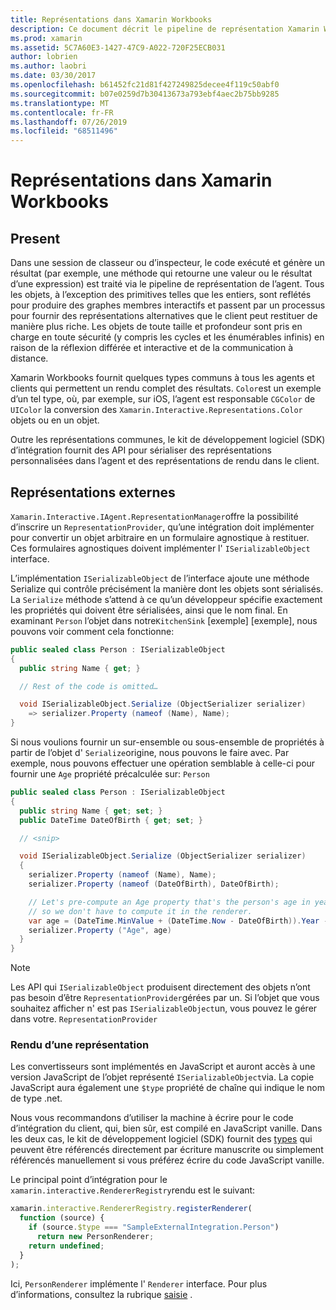 ```yaml
---
title: Représentations dans Xamarin Workbooks
description: Ce document décrit le pipeline de représentation Xamarin Workbooks, qui permet le rendu de résultats enrichis pour tout code qui retourne une valeur.
ms.prod: xamarin
ms.assetid: 5C7A60E3-1427-47C9-A022-720F25ECB031
author: lobrien
ms.author: laobri
ms.date: 03/30/2017
ms.openlocfilehash: b61452fc21d81f427249825decee4f119c50abf0
ms.sourcegitcommit: b07e0259d7b30413673a793ebf4aec2b75bb9285
ms.translationtype: MT
ms.contentlocale: fr-FR
ms.lasthandoff: 07/26/2019
ms.locfileid: "68511496"
---
```

# <a name="representations-in-xamarin-workbooks"></a>Représentations dans Xamarin Workbooks

## <a name="representations"></a>Present

Dans une session de classeur ou d’inspecteur, le code exécuté et génère un résultat (par exemple, une méthode qui retourne une valeur ou le résultat d’une expression) est traité via le pipeline de représentation de l’agent. Tous les objets, à l’exception des primitives telles que les entiers, sont reflétés pour produire des graphes membres interactifs et passent par un processus pour fournir des représentations alternatives que le client peut restituer de manière plus riche. Les objets de toute taille et profondeur sont pris en charge en toute sécurité (y compris les cycles et les énumérables infinis) en raison de la réflexion différée et interactive et de la communication à distance.

Xamarin Workbooks fournit quelques types communs à tous les agents et clients qui permettent un rendu complet des résultats. `Color`est un exemple d’un tel type, où, par exemple, sur iOS, l’agent est responsable `CGColor` de `UIColor` la conversion des `Xamarin.Interactive.Representations.Color` objets ou en un objet.

Outre les représentations communes, le kit de développement logiciel (SDK) d’intégration fournit des API pour sérialiser des représentations personnalisées dans l’agent et des représentations de rendu dans le client.

## <a name="external-representations"></a>Représentations externes

`Xamarin.Interactive.IAgent.RepresentationManager`offre la possibilité d’inscrire un `RepresentationProvider`, qu’une intégration doit implémenter pour convertir un objet arbitraire en un formulaire agnostique à restituer. Ces formulaires agnostiques doivent implémenter l' `ISerializableObject` interface.

L’implémentation `ISerializableObject` de l’interface ajoute une méthode Serialize qui contrôle précisément la manière dont les objets sont sérialisés. La `Serialize` méthode s’attend à ce qu’un développeur spécifie exactement les propriétés qui doivent être sérialisées, ainsi que le nom final. En examinant `Person` l’objet dans notre`KitchenSink` [exemple] [exemple], nous pouvons voir comment cela fonctionne:

```csharp
public sealed class Person : ISerializableObject
{
  public string Name { get; }

  // Rest of the code is omitted…

  void ISerializableObject.Serialize (ObjectSerializer serializer)
    => serializer.Property (nameof (Name), Name);
}
```

Si nous voulions fournir un sur-ensemble ou sous-ensemble de propriétés à partir de l’objet d' `Serialize`origine, nous pouvons le faire avec. Par exemple, nous pouvons effectuer une opération semblable à celle-ci pour fournir une `Age` propriété précalculée sur: `Person`

```csharp
public sealed class Person : ISerializableObject
{
  public string Name { get; set; }
  public DateTime DateOfBirth { get; set; }

  // <snip>

  void ISerializableObject.Serialize (ObjectSerializer serializer)
  {
    serializer.Property (nameof (Name), Name);
    serializer.Property (nameof (DateOfBirth), DateOfBirth);

    // Let's pre-compute an Age property that's the person's age in years,
    // so we don't have to compute it in the renderer.
    var age = (DateTime.MinValue + (DateTime.Now - DateOfBirth)).Year - 1;
    serializer.Property ("Age", age)
  }
}
```

> [!NOTE]
> Les API qui `ISerializableObject` produisent directement des objets n’ont pas besoin d’être `RepresentationProvider`gérées par un. Si l’objet que vous souhaitez afficher n'  est pas `ISerializableObject`un, vous pouvez le gérer dans votre. `RepresentationProvider`

### <a name="rendering-a-representation"></a>Rendu d’une représentation

Les convertisseurs sont implémentés en JavaScript et auront accès à une version JavaScript de l’objet représenté `ISerializableObject`via. La copie JavaScript aura également une `$type` propriété de chaîne qui indique le nom de type .net.

Nous vous recommandons d’utiliser la machine à écrire pour le code d’intégration du client, qui, bien sûr, est compilé en JavaScript vanille. Dans les deux cas, le kit de développement logiciel (SDK) fournit des [types][typings] qui peuvent être référencés directement par écriture manuscrite ou simplement référencés manuellement si vous préférez écrire du code JavaScript vanille.

Le principal point d’intégration pour le `xamarin.interactive.RendererRegistry`rendu est le suivant:

```js
xamarin.interactive.RendererRegistry.registerRenderer(
  function (source) {
    if (source.$type === "SampleExternalIntegration.Person")
      return new PersonRenderer;
    return undefined;
  }
);
```

Ici, `PersonRenderer` implémente l' `Renderer` interface. Pour plus d’informations, consultez la rubrique [saisie][typings] .

[typings]: https://github.com/xamarin/Workbooks/blob/master/SDK/typings/xamarin-interactive.d.ts
